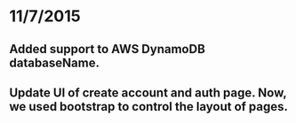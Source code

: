 # 11/7/2015
## Added support to AWS DynamoDB databaseName.   
## Update UI of create account and auth page. Now, we used bootstrap to control the layout of pages.  
